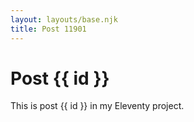 ```yaml
---
layout: layouts/base.njk
title: Post 11901
---
```


# Post {{ id }}

This is post {{ id }} in my Eleventy project.
